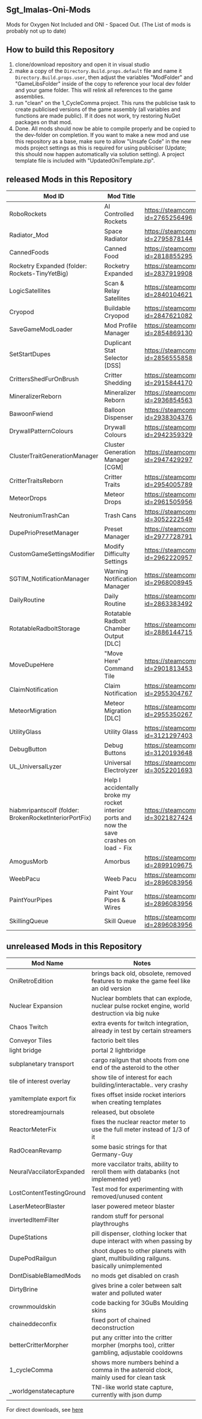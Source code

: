 ## Sgt_Imalas-Oni-Mods
Mods for Oxygen Not Included and ONI - Spaced Out.
 (The List of mods is probably not up to date)

## How to build this Repository
1. clone/download repository and open it in visual studio
2. make a copy of the `Directory.Build.props.default` file and name it `Directory.Build.props.user`, then adjust the variables "ModFolder" and "GameLibsFolder" inside of the copy to reference your local dev folder and your game folder. This will relink all references to the game assemblies.
3. run "clean" on the 1_CycleComma project. This runs the publicise task to create publicised versions of the game assembly (all variables and functions are made public). If it does not work, try restoring NuGet packages on that mod.
4. Done. All mods should now be able to compile properly and be copied to the dev-folder on completion. If you want to make a new mod and use this repository as a base, make sure to allow "Unsafe Code" in the new mods project settings as this is required for using publiciser (Update; this should now happen automatically via solution setting). A project template file is included with "UpdatedOniTemplate.zip".


## released Mods in this Repository
| Mod ID | Mod Title | Steam Release |
|-|-|-|
| RoboRockets |AI Controlled Rockets  | https://steamcommunity.com/sharedfiles/filedetails/?id=2765256496 | 
| Radiator_Mod |Space Radiator  | https://steamcommunity.com/sharedfiles/filedetails/?id=2795878144 | 
| CannedFoods | Canned Food  | https://steamcommunity.com/sharedfiles/filedetails/?id=2818855295 | 
| Rocketry Expanded (folder: Rockets-TinyYetBig) |Rocketry Expanded | https://steamcommunity.com/sharedfiles/filedetails/?id=2837919908 | 
| LogicSatellites |Scan & Relay Satellites | https://steamcommunity.com/sharedfiles/filedetails/?id=2840104621 | 
| Cryopod | Buildable Cryopod | https://steamcommunity.com/sharedfiles/filedetails/?id=2847621082 | 
| SaveGameModLoader|Mod Profile Manager | https://steamcommunity.com/sharedfiles/filedetails/?id=2854869130 | 
| SetStartDupes |Duplicant Stat Selector [DSS]  | https://steamcommunity.com/sharedfiles/filedetails/?id=2856555858 | 
| CrittersShedFurOnBrush|Critter Shedding  | https://steamcommunity.com/sharedfiles/filedetails/?id=2915844170 | 
| MineralizerReborn|Mineralizer Reborn  | https://steamcommunity.com/sharedfiles/filedetails/?id=2936854563 | 
| BawoonFwiend|Balloon Dispenser  | https://steamcommunity.com/sharedfiles/filedetails/?id=2938304376 | 
| DrywallPatternColours|Drywall Colours  | https://steamcommunity.com/sharedfiles/filedetails/?id=2942359329 | 
| ClusterTraitGenerationManager|Cluster Generation Manager [CGM]  | https://steamcommunity.com/sharedfiles/filedetails/?id=2947429297 | 
| CritterTraitsReborn|Critter Traits  | https://steamcommunity.com/sharedfiles/filedetails/?id=2954005789 | 
| MeteorDrops|Meteor Drops  | https://steamcommunity.com/sharedfiles/filedetails/?id=2961505956 | 
| NeutroniumTrashCan|Trash Cans  | https://steamcommunity.com/sharedfiles/filedetails/?id=3052222549 | 
| DupePrioPresetManager|Preset Manager  | https://steamcommunity.com/sharedfiles/filedetails/?id=2977728791 | 
| CustomGameSettingsModifier|Modify Difficulty Settings  | https://steamcommunity.com/sharedfiles/filedetails/?id=2962220957 | 
| SGTIM_NotificationManager|Warning Notification Manager  | https://steamcommunity.com/sharedfiles/filedetails/?id=2968008945 | 
| DailyRoutine|Daily Routine  | https://steamcommunity.com/sharedfiles/filedetails/?id=2863383492 | 
| RotatableRadboltStorage|Rotatable Radbolt Chamber Output [DLC] | https://steamcommunity.com/sharedfiles/filedetails/?id=2886144715 | 
| MoveDupeHere |"Move Here" Command Tile  | https://steamcommunity.com/sharedfiles/filedetails/?id=2901813453 | 
| ClaimNotification|Claim Notification  | https://steamcommunity.com/sharedfiles/filedetails/?id=2955304767 | 
| MeteorMigration|Meteor Migration [DLC]  | https://steamcommunity.com/sharedfiles/filedetails/?id=2955350267 | 
| UtilityGlass|Utility Glass  | https://steamcommunity.com/sharedfiles/filedetails/?id=3121297403 | 
| DebugButton|Debug Buttons  | https://steamcommunity.com/sharedfiles/filedetails/?id=3120193648 | 
| UL_UniversalLyzer | Universal Electrolyzer  | https://steamcommunity.com/sharedfiles/filedetails/?id=3052201693 | 
| hiabmripantscolf (folder: BrokenRocketInteriorPortFix)|Help I accidentally broke my rocket interior ports and now the save crashes on load - Fix  | https://steamcommunity.com/sharedfiles/filedetails/?id=3021827424 | 
| AmogusMorb|Amorbus | https://steamcommunity.com/sharedfiles/filedetails/?id=2899109675 | 
| WeebPacu | Weeb Pacu  | https://steamcommunity.com/sharedfiles/filedetails/?id=2896083956 | 
| PaintYourPipes | Paint Your Pipes & Wires  | https://steamcommunity.com/sharedfiles/filedetails/?id=2896083956 | 
| SkillingQueue | Skill Queue  | https://steamcommunity.com/sharedfiles/filedetails/?id=2896083956 | 

## unreleased Mods in this Repository
| Mod Name | Notes |
|-|-|
|OniRetroEdition|brings back old, obsolete, removed features to make the game feel like an old version|
|Nuclear Expansion| Nuclear bomblets that can explode, nuclear pulse rocket engine, world destruction via big nuke|
|Chaos Twitch| extra events for twitch integration, already in test by certain streamers|
|Conveyor Tiles| factorio belt tiles|
|light bridge|portal 2 lightbridge|
|subplanetary transport | cargo railgun that shoots from one end of the asteroid to the other|
|tile of interest overlay | show tile of interest for each building/interactable.. very crashy|
|yamltemplate export fix| fixes offset inside rocket interiors when creating templates|
|storedreamjournals | released, but obsolete|
|ReactorMeterFix | fixes the nuclear reactor meter to use the full meter instead of 1/3 of it|
|RadOceanRevamp|some basic strings for that Germany-Guy|
|NeuralVaccilatorExpanded| more vaccilator traits, ability to reroll them with databanks (not implemented yet)|
|LostContentTestingGround|Test mod for experimenting with removed/unused content|
|LaserMeteorBlaster | laser powered meteor blaster|
|invertedItemFilter | random stuff for personal playthroughs|
|DupeStations|pill dispenser, clothing locker that dupe interact with when passing by|
|DupePodRailgun|shoot dupes to other planets with giant, multibuilding railguns. basically unimplemented|
|DontDisableBlamedMods| no mods get disabled on crash|
|DirtyBrine | gives brine a coler between salt water and polluted water|
|crownmouldskin | code backing for 3GuBs Moulding skins|
|chaineddeconfix|fixed port of chained deconstruction|
|betterCritterMorpher|put any critter into the critter morpher (morphs too), critter gambling, adjustable cooldowns|
|1_cycleComma| shows more numbers behind a comma in the asteroid clock, mainly used for clean task|
|_worldgenstatecapture| TNI-like world state capture, currently with json dump|



For direct downloads, see [here](https://github.com/Sgt-Imalas/Sgt_Imalas-Oni-Mods/releases)
